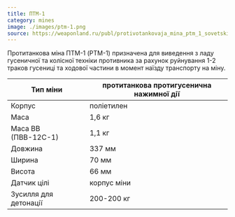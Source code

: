 ```yaml
---
title: ПТМ-1
category: mines
image: ./images/ptm-1.png
source: https://weaponland.ru/publ/protivotankovaja_mina_ptm_1_sovetskie_i_rossijskie_miny/20-1-0-899
---
```


Протитанкова міна ПТМ-1 (PTM-1) призначена для виведення з ладу гусеничної та колісної техніки противника за рахунок руйнування 1-2 траков гусениці та ходової частини в момент наїзду транспорту на міну.

| Тип міни              | протитанкова протигусенична нажимної дії |
| --------------------- | ---------------------------------------- |
| Корпус                | поліетилен                               |
| Маса                  | 1,6 кг                                   |
| Маса ВВ (ПВВ-12С-1)   | 1,1 кг                                   |
| Довжина               | 337 мм                                   |
| Ширина                | 70 мм                                    |
| Висота                | 66 мм                                    |
| Датчик цілі           | корпус міни                              |
| Зусилля для детонації | 200-200 кг                               |

##
